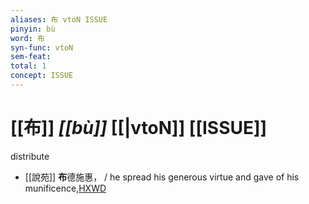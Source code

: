 ```yaml
---
aliases: 布 vtoN ISSUE
pinyin: bù
word: 布
syn-func: vtoN
sem-feat: 
total: 1
concept: ISSUE 
---
```

# [[布]] *[[bù]]*  [[|vtoN]] [[ISSUE]]
distribute
 - [[說苑]] **布**德施惠， / he spread his generous virtue and gave of his munificence,[HXWD](https://hxwd.org/textview.html?location=CH1a0907_CHANT_001-8a.3)